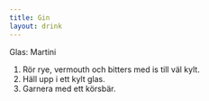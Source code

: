 ```yaml
---
title: Gin
layout: drink
---
```


Glas: Martini

1) Rör rye, vermouth och bitters med is till väl kylt.  
2) Häll upp i ett kylt glas.  
3) Garnera med ett körsbär.